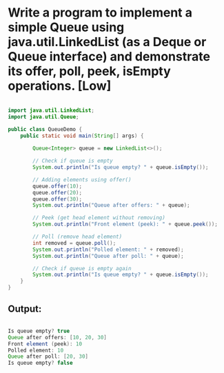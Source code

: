 # Write a program to implement a simple Queue using java.util.LinkedList (as a Deque or Queue interface) and demonstrate its offer, poll, peek, isEmpty operations. [Low]

```java

import java.util.LinkedList;
import java.util.Queue;

public class QueueDemo {
    public static void main(String[] args) {
        
        Queue<Integer> queue = new LinkedList<>();

        // Check if queue is empty
        System.out.println("Is queue empty? " + queue.isEmpty());

        // Adding elements using offer()
        queue.offer(10);
        queue.offer(20);
        queue.offer(30);
        System.out.println("Queue after offers: " + queue);

        // Peek (get head element without removing)
        System.out.println("Front element (peek): " + queue.peek());

        // Poll (remove head element)
        int removed = queue.poll();
        System.out.println("Polled element: " + removed);
        System.out.println("Queue after poll: " + queue);

        // Check if queue is empty again
        System.out.println("Is queue empty? " + queue.isEmpty());
    }
}


```

## Output:

```java

Is queue empty? true
Queue after offers: [10, 20, 30]
Front element (peek): 10
Polled element: 10
Queue after poll: [20, 30]
Is queue empty? false


```
